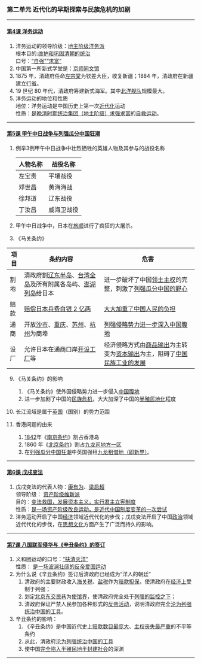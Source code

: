 ### 第二单元 近代化的早期探索与民族危机的加剧

---

#### [第4课 洋务运动](./%E7%AC%AC4%E8%AF%BE%20%E6%B4%8B%E5%8A%A1%E8%BF%90%E5%8A%A8)

1. 洋务运动的领导阶级：<u>地主阶级洋务派</u><br>
   ​根本目的:<u>维护和巩固清朝的统治</u><br>
   ​口号：<u>“自强”“求富”</u>
2. 中国第一所新式学堂是：<u>京师同文馆</u>
3. 1875 年，清政府任命<u>左宗棠</u>为钦差大臣，收复新疆；1884 年，清政府在新疆建立<u>行省</u>。
4. 19 世纪 80 年代，清政府筹建新式海军。其中<u>北洋舰队</u>规模最大。
5. 洋务运动的地位和性质<br>
   地位：洋务运动是中国历史上第一次<u>近代化</u>运动<br>
   性质：<u>是晚清时期统治集团（地主阶级）求强求富</u>的<u>自救运动</u>。

---

#### [第5课 甲午中日战争与列强瓜分中国狂潮](./%E7%AC%AC5%E8%AF%BE%20%E7%94%B2%E5%8D%88%E4%B8%AD%E6%97%A5%E6%88%98%E4%BA%89%E4%B8%8E%E5%88%97%E5%BC%BA%E7%93%9C%E5%88%86%E4%B8%AD%E5%9B%BD%E7%8B%82%E6%BD%AE)

1. 例举3例甲午中日战争中壮烈牺牲的英雄人物及其参与的战役名称

   | 人物名称 | 战役名称   |
   | -------- | ---------- |
   | 左宝贵   | 平壤战役   |
   | 邓世昌   | 黄海海战   |
   | 徐邦道   | 辽东战役   |
   | 丁汝昌   | 威海卫战役 |

2. 甲午中日战争中，日本在<u>旅顺</u>进行了疯狂的大屠杀。

3. 《马关条约》

| 项目 | 条约内容                                                     | 危害                                                         |
| ---- | ------------------------------------------------------------ | ------------------------------------------------------------ |
| 割地 | 清政府割<u>辽东半岛</u>、<u>台湾全岛</u>及所有附属各岛屿、<u>澎湖列岛</u>给日本 | 进一步破坏了中国<u>领土主权</u>的完整，刺激了<u>列强瓜分中国的野心</u> |
| 赔款 | <u>赔偿日本兵费白银 2 亿两</u>                               | <u>大大加重了中国人民的负担</u>                              |
| 通商 | 开放<u>沙市</u>、<u>重庆</u>、<u>苏州</u>、<u>杭州</u>为商埠 | <u>列强侵略势力进一步深入中国腹地</u>                        |
| 设厂 | 允许日本在通商口岸<u>开设工厂</u>等                          | 经济侵略方式由<u>商品输出</u>为主转变为<u>资本输出</u>为主，阻碍了<u>中国民族工业的发展</u> |

9. 《马关条约》的影响

   1. 《马关条约》使外国侵略势力进一步侵入<u>中国腹地</u>
   2. 进一步加剧了中国的<u>民族危机</u>，大大加深了中国的<u>半殖民地化</u>程度

10. 长江流域是属于<u>英国</u>（国别）的势力范围
11. 香港问题的由来
      1. <u>1842</u>年《<u>南京条约</u>》割占香港岛
      2. 1860 年《<u>北京条约</u>》割占<u>九龙司地方一区</u>
      3. 在<u>列强瓜分中国狂潮</u>中英国强租<u>九龙租借地（即新界）</u>。

---

#### [第6课 戊戌变法](./%E7%AC%AC6%E8%AF%BE%20%E6%88%8A%E6%88%8C%E5%8F%98%E6%B3%95)

1. 戊戌变法的代表人物：<u>康有为</u>、<u>梁启超</u><br>
   领导阶级： <u>资产阶级维新派</u><br>
   目的：<u>变法救国，发展资本主义，实行君主立宪制度</u><br>
   性质：<u>是一场资产阶级改良运动，是近代中国制度变革的一次尝试</u>
2. 洋务运动开启了中国<u>经济</u>领域近代代化的步伐；戊戌变法开启了中国<u>政治</u>领域近代代化的步伐，在<u>思想文化</u>方面产生了广泛而持久的影响。

---

#### [第7课 八国联军侵华与《辛丑条约》的签订](./%E7%AC%AC7%E8%AF%BE%20%E5%85%AB%E5%9B%BD%E8%81%94%E5%86%9B%E4%BE%B5%E5%8D%8E%E4%B8%8E%E3%80%8A%E8%BE%9B%E4%B8%91%E6%9D%A1%E7%BA%A6%E3%80%8B%E7%9A%84%E7%AD%BE%E8%AE%A2)

1. 义和团运动的口号：<u>“扶清灭洋”</u><br>
   性质： <u>是一场波澜壮阔的反帝爱国运动</u>
2. 为什么说《辛丑条约》签订后清政府已经成为“洋人的朝廷”
   1. 清政府的主要财政收入<u>海关税</u>、<u>盐税</u>作为<u>赔款担保</u>，使清政府在<u>经济上</u>受制于列强；
   2. 划定<u>北京东交民巷</u>为<u>使馆界</u>，使清政府完全处于<u>列强的监控之下</u>；
   3. 清政府保证严禁人民参加各种形式的<u>反帝活动</u>，说明清政府完全<u>沦为列强统治中国的工具</u>。
3. 辛丑条约的影响：
   1. 《辛丑条约》是中国近代史上<u>赔款数目最庞大</u>、<u>主权丧失最严重</u>的不平等条约
   2. 从此，清政府<u>沦为列强统治中国的工具</u>
   3. 使中国<u>完全陷入半殖民地半封建社会</u>的深渊

---
